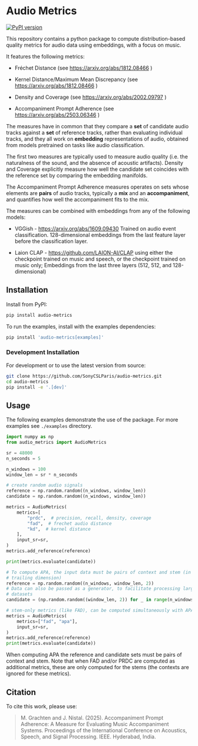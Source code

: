 # Audio Metrics

[![PyPI version](https://badge.fury.io/py/audio-metrics.svg)](https://pypi.org/project/audio-metrics/)

This repository contains a python package to compute distribution-based quality
metrics for audio data using embeddings, with a focus on music.

It features the following metrics:

* Fréchet Distance (see https://arxiv.org/abs/1812.08466 )

* Kernel Distance/Maximum Mean Discrepancy (see https://arxiv.org/abs/1812.08466 )

* Density and Coverage (see https://arxiv.org/abs/2002.09797 )

* Accompaniment Prompt Adherence (see https://arxiv.org/abs/2503.06346 )

The measures have in common that they compare a **set** of candidate audio
tracks against a **set** of reference tracks, rather than evaluating individual
tracks, and they all work on **embedding** representations of audio, obtained
from models pretrained on tasks like audio classification.

The first two measures are typically used to measure audio quality (i.e. the
naturalness of the sound, and the absence of acoustic artifacts). Density and
Coverage explicitly measure how well the candidate set coincides with the
reference set by comparing the embedding manifolds.

The Accompaniment Prompt Adherence measures operates on sets whose elements are
**pairs** of audio tracks, typically a **mix** and an **accompaniment**, and
quantifies how well the accompaniment fits to the mix.
 
The measures can be combined with embeddings from any of the following models:

* VGGish - https://arxiv.org/abs/1609.09430 Trained on audio event
  classification. 128-dimensional embeddings from the last feature layer before
  the classification layer.

* Laion CLAP - https://github.com/LAION-AI/CLAP using either the checkpoint
  trained on music and speech, or the checkpoint trained on music only;
  Embeddings from the last three layers (512, 512, and 128-dimensional)



## Installation

Install from PyPI:

```bash
pip install audio-metrics
```

To run the examples, install with the examples dependencies:

```bash
pip install 'audio-metrics[examples]'
```

### Development Installation

For development or to use the latest version from source:

```bash
git clone https://github.com/SonyCSLParis/audio-metrics.git
cd audio-metrics
pip install -e '.[dev]'
```


## Usage

The following examples demonstrate the use of the package. For more examples see
`./examples` directory.


```python
import numpy as np
from audio_metrics import AudioMetrics

sr = 48000
n_seconds = 5

n_windows = 100
window_len = sr * n_seconds

# create random audio signals
reference = np.random.random((n_windows, window_len))
candidate = np.random.random((n_windows, window_len))

metrics = AudioMetrics(
    metrics=[
        "prdc",  # precision, recall, density, coverage
        "fad",  # frechet audio distance
        "kd",  # kernel distance
    ],
    input_sr=sr,
)
metrics.add_reference(reference)

print(metrics.evaluate(candidate))

# To compute APA, the input data must be pairs of context and stem (in the
# trailing dimension)
reference = np.random.random((n_windows, window_len, 2))
# Data can also be passed as a generator, to facilitate processing larger
# datasets
candidate = (np.random.random((window_len, 2)) for _ in range(n_windows))

# stem-only metrics (like FAD), can be computed simultaneously with APA
metrics = AudioMetrics(
    metrics=["fad", "apa"],
    input_sr=sr,
)
metrics.add_reference(reference)
print(metrics.evaluate(candidate))
```

When computing APA the reference and candidate sets must be pairs of context and
stem. Note that when FAD and/or PRDC are computed as additional metrics, these
are only computed for the stems (the contexts are ignored for these metrics).


## Citation

To cite this work, please use:

>  M. Grachten and J. Nistal. (2025). Accompaniment Prompt Adherence: A Measure for Evaluating Music Accompaniment Systems. Proceedings of the International Conference on Acoustics, Speech, and Signal Processing. IEEE. Hyderabad, India.

